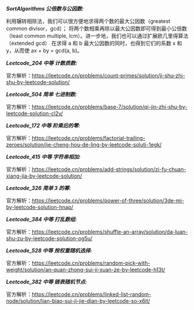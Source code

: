 **_SortAlgorithms 公倍数与公因数:_**

利用辗转相除法，我们可以很方便地求得两个数的最大公因数（greatest common divisor，gcd）； 
将两个数相乘再除以最大公因数即可得到最小公倍数（least common multiple, lcm）。进一步地，我们也可以通过扩展欧几里得算法（extended gcd）
在求得 a 和 b 最大公因数的同时，也得到它们的系数 x 和 y，从而使 ax + by = gcd(a, b)。

**_Leetcode_204 中等 计数质数:_**

官方解析：https://leetcode.cn/problems/count-primes/solution/ji-shu-zhi-shu-by-leetcode-solution/

**_Leetcode_504 简单 七进制数:_**

官方解析：https://leetcode.cn/problems/base-7/solution/qi-jin-zhi-shu-by-leetcode-solution-cl2v/

**_Leetcode_172 中等 阶乘后的零:_**

官方解析：https://leetcode.cn/problems/factorial-trailing-zeroes/solution/jie-cheng-hou-de-ling-by-leetcode-soluti-1egk/

**_Leetcode_415 中等 字符串相加:_**

官方解析：https://leetcode.cn/problems/add-strings/solution/zi-fu-chuan-xiang-jia-by-leetcode-solution/

**_Leetcode_326 简单 3 的幂:_**

官方解析：https://leetcode.cn/problems/power-of-three/solution/3de-mi-by-leetcode-solution-hnap/

**_Leetcode_384 中等 打乱数组:_**

官方解析：https://leetcode.cn/problems/shuffle-an-array/solution/da-luan-shu-zu-by-leetcode-solution-og5u/

**_Leetcode_528 中等 按权重随机选择:_**

官方解析：https://leetcode.cn/problems/random-pick-with-weight/solution/an-quan-zhong-sui-ji-xuan-ze-by-leetcode-h13t/

**_Leetcode_382 中等 链表随机节点:_**

官方解析：https://leetcode.cn/problems/linked-list-random-node/solution/lian-biao-sui-ji-jie-dian-by-leetcode-so-x6it/